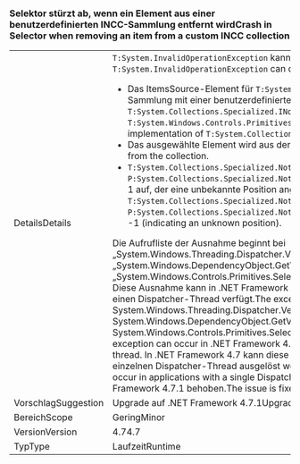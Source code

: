 ### <a name="crash-in-selector-when-removing-an-item-from-a-custom-incc-collection"></a><span data-ttu-id="192f1-101">Selektor stürzt ab, wenn ein Element aus einer benutzerdefinierten INCC-Sammlung entfernt wird</span><span class="sxs-lookup"><span data-stu-id="192f1-101">Crash in Selector when removing an item from a custom INCC collection</span></span>

|   |   |
|---|---|
|<span data-ttu-id="192f1-102">Details</span><span class="sxs-lookup"><span data-stu-id="192f1-102">Details</span></span>|<span data-ttu-id="192f1-103"><code>T:System.InvalidOperationException</code> kann in folgendem Szenario auftreten:</span><span class="sxs-lookup"><span data-stu-id="192f1-103">An <code>T:System.InvalidOperationException</code> can occur in the following scenario:</span></span><ul><li><span data-ttu-id="192f1-104">Das ItemsSource-Element für <code>T:System.Windows.Controls.Primitives.Selector</code> ist eine Sammlung mit einer benutzerdefinierten Implementierung von <code>T:System.Collections.Specialized.INotifyCollectionChanged</code>.</span><span class="sxs-lookup"><span data-stu-id="192f1-104">The ItemsSource for a <code>T:System.Windows.Controls.Primitives.Selector</code> is a collection with a custom implementation of <code>T:System.Collections.Specialized.INotifyCollectionChanged</code>.</span></span></li><li><span data-ttu-id="192f1-105">Das ausgewählte Element wird aus der Sammlung entfernt.</span><span class="sxs-lookup"><span data-stu-id="192f1-105">The selected item is removed from the collection.</span></span></li><li><span data-ttu-id="192f1-106"><code>T:System.Collections.Specialized.NotifyCollectionChangedEventArgs</code> weist den Wert <code>P:System.Collections.Specialized.NotifyCollectionChangedEventArgs.OldStartingIndex</code>=–1 auf, der eine unbekannte Position angibt.</span><span class="sxs-lookup"><span data-stu-id="192f1-106">The <code>T:System.Collections.Specialized.NotifyCollectionChangedEventArgs</code> has <code>P:System.Collections.Specialized.NotifyCollectionChangedEventArgs.OldStartingIndex</code> = -1 (indicating an unknown position).</span></span></li></ul><span data-ttu-id="192f1-107">Die Aufrufliste der Ausnahme beginnt bei „System.Windows.Threading.Dispatcher.VerifyAccess()“ in „System.Windows.DependencyObject.GetValue(DependencyProperty dp)“ in „System.Windows.Controls.Primitives.Selector.GetIsSelected(DependencyObject element)“. Diese Ausnahme kann in .NET Framework 4.5 auftreten, wenn die Anwendung über mehr als einen Dispatcher-Thread verfügt.</span><span class="sxs-lookup"><span data-stu-id="192f1-107">The exception's callstack begins at System.Windows.Threading.Dispatcher.VerifyAccess() at System.Windows.DependencyObject.GetValue(DependencyProperty dp) at System.Windows.Controls.Primitives.Selector.GetIsSelected(DependencyObject element)This exception can occur in .NET Framework 4.5 if the application has more than one Dispatcher thread.</span></span> <span data-ttu-id="192f1-108">In .NET Framework 4.7 kann diese Ausnahme auch bei Anwendungen mit einem einzelnen Dispatcher-Thread ausgelöst werden.</span><span class="sxs-lookup"><span data-stu-id="192f1-108">In .NET Framework 4.7 the exception can also occur in applications with a single Dispatcher thread.</span></span> <span data-ttu-id="192f1-109">Dieses Problem wurde in .NET Framework 4.7.1 behoben.</span><span class="sxs-lookup"><span data-stu-id="192f1-109">The issue is fixed in .NET Framework 4.7.1.</span></span>|
|<span data-ttu-id="192f1-110">Vorschlag</span><span class="sxs-lookup"><span data-stu-id="192f1-110">Suggestion</span></span>|<span data-ttu-id="192f1-111">Upgrade auf .NET Framework 4.7.1</span><span class="sxs-lookup"><span data-stu-id="192f1-111">Upgrade to .NET Framework 4.7.1.</span></span>|
|<span data-ttu-id="192f1-112">Bereich</span><span class="sxs-lookup"><span data-stu-id="192f1-112">Scope</span></span>|<span data-ttu-id="192f1-113">Gering</span><span class="sxs-lookup"><span data-stu-id="192f1-113">Minor</span></span>|
|<span data-ttu-id="192f1-114">Version</span><span class="sxs-lookup"><span data-stu-id="192f1-114">Version</span></span>|<span data-ttu-id="192f1-115">4.7</span><span class="sxs-lookup"><span data-stu-id="192f1-115">4.7</span></span>|
|<span data-ttu-id="192f1-116">Typ</span><span class="sxs-lookup"><span data-stu-id="192f1-116">Type</span></span>|<span data-ttu-id="192f1-117">Laufzeit</span><span class="sxs-lookup"><span data-stu-id="192f1-117">Runtime</span></span>|

